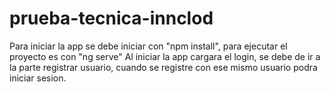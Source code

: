 # prueba-tecnica-innclod

Para iniciar la app se debe iniciar con "npm install", para ejecutar el proyecto es con "ng serve"
Al iniciar la app cargara el login, se debe de ir a la parte registrar usuario, cuando se registre con ese mismo usuario podra iniciar sesion.